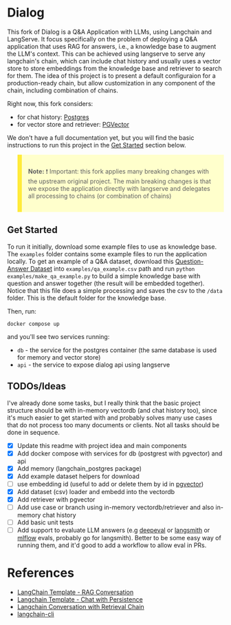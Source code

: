 # Dialog
This fork of Dialog is a Q&amp;A Application with LLMs, using Langchain and LangServe. It focus specifically on the problem of deploying a Q&A application that uses RAG for answers, i.e., a knowledge base to augment the LLM's context. This can be achieved using langserve to serve any langchain's chain, which can include chat history and usually uses a vector store to store embeddings from the knowledge base and retriever to search for them. The idea of this project is to present a default configuraion for a production-ready chain, but allow customization in any component of the chain, including combination of chains.

Right now, this fork considers:
- for chat history: [Postgres](https://python.langchain.com/docs/integrations/memory/postgres_chat_message_history/)
- for vector store and retriever: [PGVector](https://python.langchain.com/docs/integrations/vectorstores/pgvector/)

We don't have a full documentation yet, but you will find the basic instructions to run this project in the [Get Started](#get-started) section below.

<blockquote style="background-color: #ffffcc; border-left: 10px solid #ffeb3b; padding: 15px;">
  <p><strong>Note:</strong> ❗ Important: this fork applies many breaking changes with the upstream original project. The main breaking changes is that we expose the application directly with langserve and delegates all processing to chains (or combination of chains)</p>
</blockquote>

## Get Started

To run it initially, download some example files to use as knowledge base. The `examples` folder contains some example files to run the application locally. To get an example of a Q&A dataset, download this [Question-Answer Dataset](https://www.kaggle.com/datasets/rtatman/questionanswer-dataset?resource=download&select=S08_question_answer_pairs.txt) into `examples/qa_example.csv` path and run `python examples/make_qa_example.py` to build a simple knowledge base with question and answer together (the result will be embedded together). Notice that this file does a simple processing and saves the csv to the `/data` folder. This is the default folder for the knowledge base.

Then, run:
```
docker compose up
```

and you'll see two services running:
- `db` - the service for the postgres container (the same database is used for memory and vector store)
- `api` - the service to expose dialog api using langserve


## TODOs/Ideas

I've already done some tasks, but I really think that the basic project structure should be with 
in-memory vectordb (and chat history too), since it's much easier to get started with and probably solves
many use cases that do not process too many documents or clients. Not all tasks should be done in sequence.

- [x] Update this readme with project idea and main components
- [x] Add docker compose with services for db (postgrest with pgvector) and api
- [x] Add memory (langchain_postgres package)
- [x] Add example dataset helpers for download
- [ ] use embedding id (useful to add or delete them by id in [pgvector](https://python.langchain.com/docs/integrations/vectorstores/pgvector/))
- [x] Add dataset (csv) loader and embedd into the vectordb
- [x] Add retriever with pgvector
- [ ] Add use case or branch using in-memory vectordb/retriever and also in-memory chat history
- [ ] Add basic unit tests
- [ ] Add support to evaluate LLM answers (e.g [deepeval](https://github.com/confident-ai/deepeval) or [langsmith](https://docs.smith.langchain.com/evaluation) or [mlflow](https://mlflow.org/docs/latest/llms/llm-evaluate/index.html) evals, probably go for langsmith). Better to be some easy way of running them, and it'd good to add a workflow to allow eval in PRs.

# References
- [LangChain Template - RAG Conversation](https://github.com/langchain-ai/langchain/tree/master/templates/rag-conversation)
- [Langchain Template - Chat with Persistence](https://github.com/langchain-ai/langserve/blob/main/examples/chat_with_persistence/server.py)
- [Langchain Conversation with Retrieval Chain](https://github.com/langchain-ai/langserve/blob/main/examples/conversational_retrieval_chain/server.py)
- [langchain-cli](https://github.com/langchain-ai/langchain/blob/master/libs/cli/DOCS.md)
